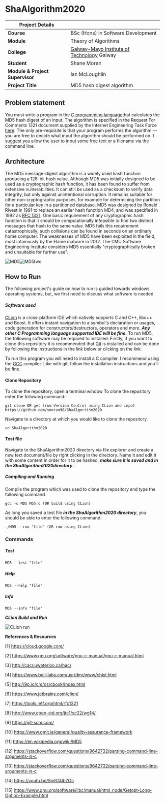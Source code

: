 # ShaAlgorithm2020

| Project Details   |     |
| --- | --- |
| **Course** | BSc (Hons) in Software Development  |
| **Module** |  Theory of Algorithms |
| **College** | [Galway-Mayo Institute of Technology](http://www.gmit.ie/) Galway |
| **Student** | Shane Moran |
| **Module & Project Supervisor** | Ian McLoughlin |
| **Project Title** | MD5 hash digest algorithm |


## Problem statement
You must write a program in the [C programming language](http://www.open-std.org/jtc1/sc22/wg14/)that calculates
the MD5 hash digest of an input. The algorithm is specified in the Request
For Comments 1321 document supplied by the Internet Engineering Task
Force [here](https://tools.ietf.org/html/rfc1321). The only pre-requisite is that your program performs the algorithm
— you are free to decide what input the algorithm should be performed on.
I suggest you allow the user to input some free text or a filename via the
command line.

## Architecture

The MD5 message-digest algorithm is a widely used hash function producing a 128-bit hash value. Although MD5 was initially designed to be used as a cryptographic hash function, it has been found to suffer from extensive vulnerabilities. It can still be used as a checksum to verify data integrity, but only against unintentional corruption. It remains suitable for other non-cryptographic purposes, for example for determining the partition for a particular key in a partitioned database. MD5 was designed by Ronald Rivest in 1991 to replace an earlier hash function MD4, and was specified in 1992 as [RFC 1321](https://tools.ietf.org/html/rfc1321). One basic requirement of any cryptographic hash function is that it should be computationally infeasible to find two distinct messages that hash to the same value. MD5 fails this requirement catastrophically; such collisions can be found in seconds on an ordinary home computer. The weaknesses of MD5 have been exploited in the field, most infamously by the Flame malware in 2012. The CMU Software Engineering Institute considers MD5 essentially "cryptographically broken and unsuitable for further use".

![MD5](https://upload.wikimedia.org/wikipedia/commons/thumb/c/c8/CPT-Hashing-File-Transmission.svg/350px-CPT-Hashing-File-Transmission.svg.png)![MD5two](https://1.bp.blogspot.com/-HUmboHR6vI8/XZCFccNH9iI/AAAAAAAAC_Q/bnzNNMwAjjInclBSxE81b8Zy-C9CL0iOACLcBGAsYHQ/s1600/MD5--Hashing.png)


## How to Run 
The following project's guide on how to run is guided towards windows operating systems, but, we first need to discuss what software is needed. 
##### Software used
[CLion](https://www.jetbrains.com/clion/) is a cross-platform IDE which natively supports C and C++, libc++ and Boost. It offers instant navigation to a symbol's declaration or usages, code generation for constructors/destructors, operators and more. ***Any other C Programming language supported IDE will be fine.***
To run MD5, the following software may be required to installed. Firstly, if you want to clone this repository it is recommended that [Git](https://git-scm.com/) is installed and can be done by following the instructions in the link below or clicking on the link.

To run this program you will need to install a C compiler. I recommend using the [GCC](https://jmeubank.github.io/tdm-gcc/) compiler. Like with git, follow the installation instructions and you'll be fine.


#### Clone Repository
To clone the repository, open a terminal window  To clone the repository enter the following command:
```
git clone OR get from Version Control using CLion and input https://github.com/smoran98/ShaAlgorithm2020
```

Navigate to a directory at which you would like to clone the repository.
```
cd ShaAlgorithm2020  
```

#### Test file
Navigate to the ShaAlgorithm2020 directory via file explorer and create a new text document/file by right clicking in the directory. Name it and edit it with some content in order for it to be hashed, ***make sure it is saved and in the ShaAlgorithm2020directory*** .

##### Compiling and Running
Compile the program which was used to clone the repository and type the following command

```
gcc -o MD5 MD5.c (OR build using CLion)
```

As long you saved a test file ***in the ShaAlgorithm2020 directory***, you should be able to enter the following command:
```
./MD5 --run "file" (OR run using CLion)
```


### Commands

##### Test
```
MD5 --test "file"
```

##### Help
```
MD5 --help "file"
```

##### Info
```
MD5 --info "file"
```




***CLion Build and Run***

![CLion run](https://i.imgur.com/K0vnlZT.gif)





**References & Resources**

[1] https://cloud.google.com/

[2] https://www.gnu.org/software/gnu-c-manual/gnu-c-manual.html

[3] http://cacr.uwaterloo.ca/hac/

[4] https://www.bell-labs.com/usr/dmr/www/chist.html

[5] http://9p.io/cm/cs/cbook/index.html

[6]  https://www.jetbrains.com/clion/

[7] https://tools.ietf.org/html/rfc1321

[8] http://www.open-std.org/jtc1/sc22/wg14/

[9] https://git-scm.com/

[10] https://www.gmit.ie/general/quality-assurance-framework

[11] https://en.wikipedia.org/wiki/MD5

[12] https://stackoverflow.com/questions/9642732/parsing-command-line-arguments-in-c

[13] https://stackoverflow.com/questions/9642732/parsing-command-line-arguments-in-c

[14] https://youtu.be/SjyR74lbZOc

[15] https://www.gnu.org/software/libc/manual/html_node/Getopt-Long-Option-Example.html
